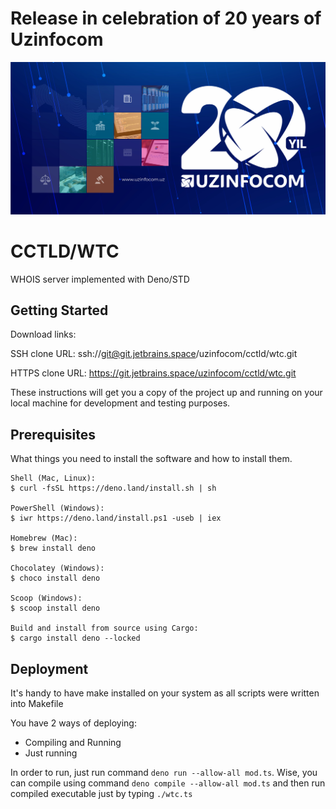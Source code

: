 <p><h1>Release in celebration of 20 years of Uzinfocom</h1></p>

![Uzinfocom's 20s](./.github/assets/20.jpg)

# CCTLD/WTC

WHOIS server implemented with Deno/STD

## Getting Started

Download links:

SSH clone URL: ssh://git@git.jetbrains.space/uzinfocom/cctld/wtc.git

HTTPS clone URL: https://git.jetbrains.space/uzinfocom/cctld/wtc.git

These instructions will get you a copy of the project up and running on your
local machine for development and testing purposes.

## Prerequisites

What things you need to install the software and how to install them.

```
Shell (Mac, Linux):
$ curl -fsSL https://deno.land/install.sh | sh

PowerShell (Windows):
$ iwr https://deno.land/install.ps1 -useb | iex

Homebrew (Mac):
$ brew install deno

Chocolatey (Windows):
$ choco install deno

Scoop (Windows):
$ scoop install deno

Build and install from source using Cargo:
$ cargo install deno --locked
```

## Deployment

It's handy to have make installed on your system as all scripts were written
into Makefile

You have 2 ways of deploying:

- Compiling and Running
- Just running

In order to run, just run command `deno run --allow-all mod.ts`. Wise, you can
compile using command `deno compile --allow-all mod.ts` and then run compiled
executable just by typing `./wtc.ts`
